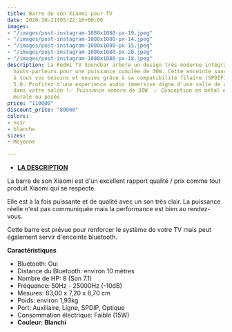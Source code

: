 ```yaml
---
title: Barre de son Xiaomi pour TV
date: 2020-10-21T05:22:16+00:00
images:
- "/images/post-instagram-1080x1080-px-19.jpeg"
- "/images/post-instagram-1080x1080-px-14.jpeg"
- "/images/post-instagram-1080x1080-px-15.jpeg"
- "/images/post-instagram-1080x1080-px-20.jpeg"
- "/images/post-instagram-1080x1080-px-18.jpeg"
description: La Redmi TV Soundbar arbore un design très moderne intégrant plusieurs
  hauts-parleurs pour une puissance cumulée de 30W. Cette enceinte saura répondre
  à tous vos besoins et envies grâce à sa compatibilité filaire (SPDIF) et Bluetooth
  5.0. Profitez d’une expérience audio immersive digne d’une salle de cinéma directement
  dans votre salon !✅ Puissance sonore de 30W  ✅ Conception en métal et ABS  ✅ Installation
  murale ou posée
price: "110000"
discount_price: "80000"
colors:
- noir
- blanche
sizes:
- Moyenne

---
```

* [**LA DESCRIPTION**](https://xifrance.com/product/xiaomi-mi-barre-de-son/#tab-description)

La barre de son Xiaomi est d'un excellent rapport qualité / prix comme tout produit Xiaomi qui se respecte.

Elle est à la fois puissante et de qualité avec un son très clair. La puissance réelle n'est pas communiquée mais la performance est bien au rendez-vous.

Cette barre est prévue pour renforcer le système de votre TV mais peut également servir d'enceinte bluetooth.

**Caractéristiques**

* Bluetooth: Oui
* Distance du Bluetooth: environ 10 mètres
* Nombre de HP: 8 (Son 7.1)
* Fréquence: 50Hz - 25000Hz (-10dB)
* Mesures: 83,00 x 7,20 x 8,70 cm
* Poids: environ 1,93kg
* Port: Auxiliaire, Ligne, SPDIP, Optique
* Consommation électrique: Faible (15W)
* **Couleur: Blanchi**